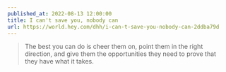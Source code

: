 ```yaml
---
published_at: 2022-08-13 12:00:00
title: I can't save you, nobody can
url: https://world.hey.com/dhh/i-can-t-save-you-nobody-can-2ddba79d
---
```


<blockquote><p>The best you can do is cheer them on, point them in the right direction, and give them the opportunities they need to prove that they have what it takes.</p></blockquote>
